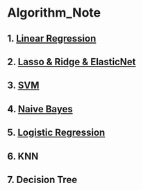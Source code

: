 # Algorithm_Note
## 1. [Linear Regression](https://github.com/Ramongogo/Algorithm_Note/blob/main/Linear%20Regression.md)
## 2. [Lasso & Ridge & ElasticNet](https://github.com/Ramongogo/Algorithm_Note/blob/main/Lasso%20%26%20Ridge%20%26%20ElasticNet.md)
## 3. [SVM](https://github.com/Ramongogo/Algorithm_Note/blob/main/SVM.md)
## 4. [Naive Bayes](https://github.com/Ramongogo/Algorithm_Note/blob/main/Naive%20Bayes.md)
## 5. [Logistic Regression](https://github.com/Ramongogo/Algorithm_Note/blob/main/Logistic%20Regression.md)
## 6. KNN
## 7. Decision Tree


